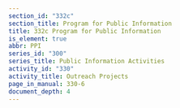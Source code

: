 ```yaml
---
section_id: "332c"
section_title: Program for Public Information
title: 332c Program for Public Information
is_element: true
abbr: PPI
series_id: "300"
series_title: Public Information Activities
activity_id: "330"
activity_title: Outreach Projects
page_in_manual: 330-6
document_depth: 4
---
```

